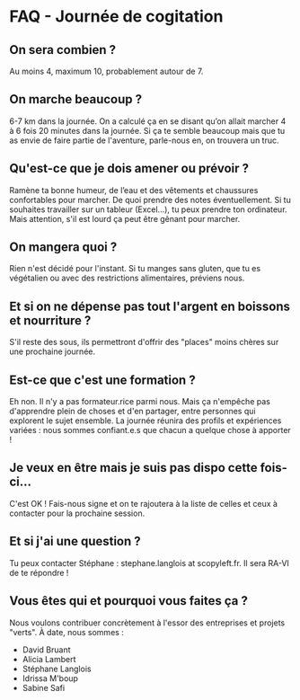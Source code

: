 # FAQ - Journée de cogitation

## On sera combien ?
Au moins 4, maximum 10, probablement autour de 7.

## On marche beaucoup ?
6-7 km dans la journée.
On a calculé ça en se disant qu’on allait marcher 4 à 6 fois 20 minutes dans la journée.
Si ça te semble beaucoup mais que tu as envie de faire partie de l'aventure, parle-nous en, on trouvera un truc.

## Qu'est-ce que je dois amener ou prévoir ?
Ramène ta bonne humeur, de l’eau et des vêtements et chaussures confortables pour marcher. De quoi prendre des notes éventuellement.
Si tu souhaites travailler sur un tableur (Excel...), tu peux prendre ton ordinateur. Mais attention, s'il est lourd ça peut être gênant pour marcher. 

## On mangera quoi ?
Rien n'est décidé pour l'instant. Si tu manges sans gluten, que tu es végétalien ou avec des restrictions alimentaires, préviens nous.

## Et si on ne dépense pas tout l'argent en boissons et nourriture ?
S'il reste des sous, ils permettront d'offrir des "places" moins chères sur une prochaine journée.

## Est-ce que c'est une formation ?
Eh non. Il n'y a pas formateur.rice parmi nous. Mais ça n'empêche pas d'apprendre plein de choses et d'en partager, entre personnes qui explorent le sujet ensemble. La journée réunira des profils et expériences variées : nous sommes confiant.e.s que chacun a quelque chose à apporter !

## Je veux en être mais je suis pas dispo cette fois-ci...
C'est OK ! Fais-nous signe et on te rajoutera à la liste de celles et ceux à contacter pour la prochaine session. 

## Et si j'ai une question ?
Tu peux contacter Stéphane : stephane.langlois at scopyleft.fr. Il sera RA-VI de te répondre !


## Vous êtes qui et pourquoi vous faites ça ?
Nous voulons contribuer concrètement à l'essor des entreprises et projets "verts". 
À date, nous sommes : 
- David Bruant
- Alicia Lambert
- Stéphane Langlois
- Idrissa M'boup
- Sabine Safi

